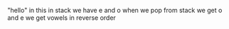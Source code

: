 "hello"
in this in stack we have e and o
when we pop from stack we get o and e
we get vowels in reverse order
